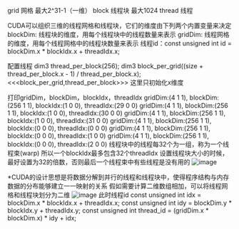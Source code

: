grid 网格 最大2^31-1（一维）
block 线程块 最大1024
thread 线程

CUDA可以组织三维的线程网格和线程块，它们的维度由下列两个内置变量来决定
blockDim: 线程块的维度，用每个线程块中的线程数量来表示
gridDim: 线程网格的维度，用每个线程网格中的线程块数量来表示
线程id：const unsigned int id = blockDim.x * blockIdx.x + threadIdx.x; 

配置线程
dim3 thread_per_block(256);
dim3 block_per_grid((size + thread_per_block.x - 1) / thread_per_block.x);
<<<block_per_grid,thread_per_block>>>
这里只初始化x维度

打印gridDim，blockDim，blockIdx，threadIdx
gridDim:(4 1 1), blockDim:(256 1 1), blockIdx:(1 0 0), threadIdx:(29 0 0)
gridDim:(4 1 1), blockDim:(256 1 1), blockIdx:(1 0 0), threadIdx:(30 0 0)
gridDim:(4 1 1), blockDim:(256 1 1), blockIdx:(1 0 0), threadIdx:(31 0 0)
gridDim:(4 1 1), blockDim:(256 1 1), blockIdx:(0 0 0), threadIdx:(0 0 0)
gridDim:(4 1 1), blockDim:(256 1 1), blockIdx:(0 0 0), threadIdx:(1 0 0)
gridDim:(4 1 1), blockDim:(256 1 1), blockIdx:(0 0 0), threadIdx:(2 0 0)
线程块中的线程每32个为一组，称为一个线程束(warp) 所以一个blockIdx最多包含32个threadIdx
设置线程块大小的时候，最好设置为32的倍数，否则最后一个线程束中有些线程是没有用的
![image](https://github.com/wustjie/cuda/assets/34996802/f1c774e4-ab7f-4aaa-a8ee-67e8a515615c)

*CUDA的设计思想是将数据分解到并行的线程和线程块中，使得程序结构与内存数据的分布能够建立一一映射的关系
假如需要计算二维数组相加，可以将线程网格和线程块划分为二维
![image](https://github.com/wustjie/cuda/assets/34996802/63e175ab-c8d8-4ccb-a39b-b87d03d509c6)
此时线程id
const unsigned int idx = blockDim.x * blockIdx.x + threadIdx.x;
const unsigned int idy = blockDim.y * blockIdx.y + threadIdx.y;
const unsigned int thread_id = (gridDim.x * blockDim.x) * idy + idx;
